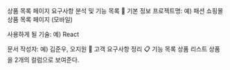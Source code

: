 상품 목록 페이지 요구사항 분석 및 기능 목록
📌 기본 정보
프로젝트명:
예) 패션 쇼핑몰 상품 목록 페이지 (모바일)

사용하게 될 기술:
예) React

문서 작성자: 예) 김준우, 오지원
📝 고객 요구사항 정리
📋 기능 목록
상품 리스트
상품을 2개의 컬럼으로 보여준다.
<ProductList />

